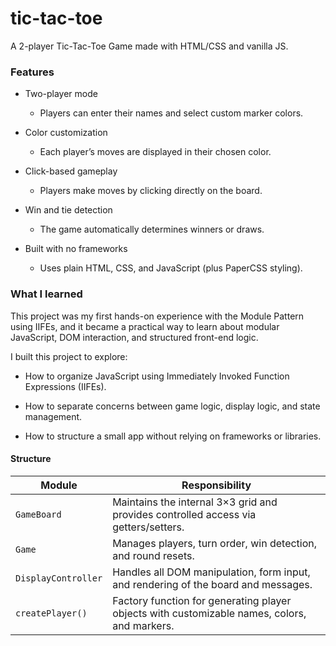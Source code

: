 # tic-tac-toe

A 2-player Tic-Tac-Toe Game made with HTML/CSS and vanilla JS.

### Features

- Two-player mode

  - Players can enter their names and select custom marker colors.

- Color customization

  - Each player’s moves are displayed in their chosen color.

- Click-based gameplay

  - Players make moves by clicking directly on the board.

- Win and tie detection

  - The game automatically determines winners or draws.

- Built with no frameworks
  - Uses plain HTML, CSS, and JavaScript (plus PaperCSS styling).

### What I learned

This project was my first hands-on experience with the Module Pattern using IIFEs, and it became a practical way to learn about modular JavaScript, DOM interaction, and structured front-end logic.

I built this project to explore:

- How to organize JavaScript using Immediately Invoked Function Expressions (IIFEs).

- How to separate concerns between game logic, display logic, and state management.

- How to structure a small app without relying on frameworks or libraries.

#### Structure

| Module              | Responsibility                                                                               |
| ------------------- | -------------------------------------------------------------------------------------------- |
| `GameBoard`         | Maintains the internal 3×3 grid and provides controlled access via getters/setters.          |
| `Game`              | Manages players, turn order, win detection, and round resets.                                |
| `DisplayController` | Handles all DOM manipulation, form input, and rendering of the board and messages.           |
| `createPlayer()`    | Factory function for generating player objects with customizable names, colors, and markers. |
